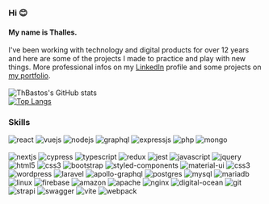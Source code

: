 ### Hi 😊

#### My name is Thalles.
I've been working with technology and digital products for over 12 years and here are some of the projects I made to practice and play with new things. More professional infos on my [LinkedIn](https://www.linkedin.com/in/thallesbastos/en) profile and some projects on [my portfolio](https://thbastos.com/).
<br />
<br />
![ThBastos's GitHub stats](https://github-readme-stats.vercel.app/api?username=ThBastos&show_icons=true&theme=dracula) <br /> 
[![Top Langs](https://github-readme-stats.vercel.app/api/top-langs/?username=ThBastos&layout=compact&theme=dracula&card_width=445)](https://github.com/Odamiani/github-readme-stats)

### Skills
<div style"display: inline_block">
  <img aling="center" alt="react" src="https://img.shields.io/badge/React-282a36?style=for-the-badge&logo=react&logoColor=61DAFB" />
  <img aling="center" alt="vuejs" src="https://img.shields.io/badge/Vue.js-282a36?style=for-the-badge&logo=vue.js&logoColor=4FC08D" />
  <img aling="center" alt="nodejs" src="https://img.shields.io/badge/Node.js-282a36?style=for-the-badge&logo=node.js&logoColor=white" />
  <img aling="center" alt="graphql" src="https://img.shields.io/badge/GraphQl-282a36?style=for-the-badge&logo=graphql&logoColor=white" />
  <img aling="center" alt="expressjs" src="https://img.shields.io/badge/Express.js-282a36?style=for-the-badge" />
  <img aling="center" alt="php" src="https://img.shields.io/badge/PHP-282a36?style=for-the-badge&logo=php&logoColor=white" />
  <img aling="center" alt="mongo" src="https://img.shields.io/badge/MongoDB-282a36?style=for-the-badge&logo=mongodb&logoColor=white" />
 <br />
 <br />
  <img aling="center" alt="nextjs" src="https://img.shields.io/badge/nestjs-282a36?style=for-the-badge&logo=nestjs&logoColor=white" />
  <img aling="center" alt="cypress" src="https://img.shields.io/badge/Cypress-282a36?style=for-the-badge&logo=cypress&logoColor=white" />
  <img aling="center" alt="typescript" src="https://img.shields.io/badge/TypeScript-282a36?style=for-the-badge&logo=typescript&logoColor=white" />
  <img aling="center" alt="redux" src="https://img.shields.io/badge/Redux-282a36?style=for-the-badge&logo=redux&logoColor=white" />
  <img aling="center" alt="jest" src="https://img.shields.io/badge/Jest-282a36?style=for-the-badge&logo=jest&logoColor=white" />
  <img aling="center" alt="javascript" src="https://img.shields.io/badge/JavaScript-282a36?style=for-the-badge&logo=javascript&logoColor=F7DF1E" />
  <img aling="center" alt="jquery" src="https://img.shields.io/badge/jQuery-282a36?style=for-the-badge&logo=jquery&logoColor=white" />
  <img aling="center" alt="html5" src="https://img.shields.io/badge/HTML5-282a36?style=for-the-badge&logo=html5&logoColor=white" />

  <img aling="center" alt="css3" src="https://img.shields.io/badge/CSS3-282a36?style=for-the-badge&logo=css3&logoColor=white" />
  <img aling="center" alt="bootstrap" src="https://img.shields.io/badge/Bootstrap-282a36?style=for-the-badge&logo=bootstrap&logoColor=white" />
  <img aling="center" alt="styled-components" src="https://img.shields.io/badge/styled--components-282a36?style=for-the-badge&logo=styled-components&logoColor=white" />
  <img aling="center" alt="material-ui" src="https://img.shields.io/badge/Material--UI-282a36?style=for-the-badge&logo=material-ui&logoColor=white" />
  <img aling="center" alt="css3" src="https://img.shields.io/badge/CSS3-282a36?style=for-the-badge&logo=css3&logoColor=white" />

  <img aling="center" alt="wordpress" src="https://img.shields.io/badge/Wordpress-282a36?style=for-the-badge&logo=wordpress&logoColor=white" />
  <img aling="center" alt="laravel" src="https://img.shields.io/badge/Laravel-282a36?style=for-the-badge&logo=laravel&logoColor=white" />
   
  
  <img aling="center" alt="apollo-graphql" src="https://img.shields.io/badge/Apollo%20GraphQL-282a36?&style=for-the-badge&logo=Apollo%20GraphQL&logoColor=white" />
  <img aling="center" alt="postgres" src="https://img.shields.io/badge/PostgreSQL-282a36?style=for-the-badge&logo=postgresql&logoColor=white" />
  <img aling="center" alt="mysql" src="https://img.shields.io/badge/MySQL-282a36?style=for-the-badge&logo=mysql&logoColor=white" />
  <img aling="center" alt="mariadb" src="https://img.shields.io/badge/MariaDB-282a36?style=for-the-badge&logo=mariadb&logoColor=white" />
  
  <img aling="center" alt="linux" src="https://img.shields.io/badge/Linux-282a36?style=for-the-badge&logo=linux&logoColor=black" />
  <img aling="center" alt="firebase" src="https://img.shields.io/badge/Firebase-282a36?style=for-the-badge&logo=firebase&logoColor=white" />
  <img aling="center" alt="amazon" src="https://img.shields.io/badge/Amazon_AWS-282a36?style=for-the-badge&logo=amazon-aws&logoColor=white" />
  <img aling="center" alt="apache" src="https://img.shields.io/badge/Apache-282a36?style=for-the-badge&logo=apache&logoColor=whitee" />
  <img aling="center" alt="nginx" src="https://img.shields.io/badge/Nginx-282a36?style=for-the-badge&logo=nginx&logoColor=white" />
  <img aling="center" alt="digital-ocean" src="https://img.shields.io/badge/Digital Ocean-282a36?style=for-the-badge&logo=digitalocean&logoColor=white" />
  <img aling="center" alt="git" src="https://img.shields.io/badge/Git-282a36?style=for-the-badge&logo=git&logoColor=white" />
  
  <img aling="center" alt="strapi" src="https://img.shields.io/badge/strapi-282a36?style=for-the-badge&logo=strapi&logoColor=white" />
  <img aling="center" alt="swagger" src="https://img.shields.io/badge/Swagger-282a36?style=for-the-badge&logo=Swagger&logoColor=white" />
  <img aling="center" alt="vite" src="https://img.shields.io/badge/Vite-282a36?style=for-the-badge&logo=vite&logoColor=FFD62E" />
  <img aling="center" alt="webpack" src="https://img.shields.io/badge/Webpack-282a36?style=for-the-badge&logo=Webpack&logoColor=white" />
  
</div>
